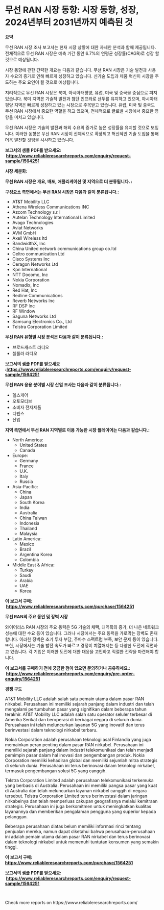 <p><h1>무선 RAN 시장 동향: 시장 동향, 성장, 2024년부터 2031년까지 예측된 것</h1></p><p><strong>요약</strong></p>
<p><p>무선 RAN 시장 조사 보고서는 현재 시장 상황에 대한 자세한 분석과 함께 제공됩니다. 전체적으로 무선 RAN 시장은 예측 기간 동안 6.7%의 연평균 성장률(CAGR)로 성장 할 것으로 예상됩니다. </p><p>시장 동향에 관한 간략한 개요는 다음과 같습니다. 무선 RAN 시장은 기술 발전과 사용자 수요의 증가로 인해 빠르게 성장하고 있습니다. 신기술 도입과 제품 혁신이 시장을 주도하는 주요 요인이 될 것으로 예상됩니다. </p><p>지리적으로 무선 RAN 시장은 북미, 아시아태평양, 유럽, 미국 및 중국을 중심으로 퍼져 있습니다. 북미 지역은 기술적 발전과 첨단 인프라로 선두를 유지하고 있으며, 아시아태평양 지역은 빠르게 성장하고 있는 시장으로 주목받고 있습니다. 유럽, 미국 및 중국도 무선 RAN 시장에서 중요한 역할을 하고 있으며, 전체적으로 글로벌 시장에서 중요한 영향을 미치고 있습니다. </p><p>무선 RAN 시장은 기술의 발전과 해외 수요의 증가로 높은 성장률을 유지할 것으로 보입니다. 이러한 동향은 무선 RAN 시장이 전체적으로 확장되고 혁신적인 기술 도입을 통해 더욱 발전할 것임을 시사하고 있습니다.</p></p>
<p><strong>보고서의 샘플 PDF를 받으세요: &nbsp;<a href="https://www.reliableresearchreports.com/enquiry/request-sample/1564251">https://www.reliableresearchreports.com/enquiry/request-sample/1564251</a></strong></p>
<p><strong>시장 세분화:</strong></p>
<p><strong> 무선 RAN 시장은 개요, 배포, 애플리케이션 및 지역으로 더 분류됩니다. :</strong></p>
<p><strong>구성요소 측면에서는 무선 RAN 시장은 다음과 같이 분류됩니다.:</strong></p>
<p><ul><li>AT&T Mobility LLC</li><li>Athena Wireless Communications INC</li><li>Azcom Technology s.r.l</li><li>Autelan Technology International Limited</li><li>Avago Technologies</li><li>Aviat Networks</li><li>AVM GmbH</li><li>Axell Wireless ltd</li><li>BandwidthX, Inc</li><li>China United network communications group co.ltd</li><li>Celtro communication Ltd</li><li>Cisco Systems Inc</li><li>Ceragon Networks Ltd</li><li>Kpn International</li><li>NTT Docomo, Inc</li><li>Nokia Corporation</li><li>Nomadix, Inc</li><li>Red Hat, Inc</li><li>Redline Communications</li><li>Reverb Networks Inc</li><li>RF DSP Inc</li><li>RF Window</li><li>Saguna Networks Ltd</li><li>Samsung Electronics Co., Ltd</li><li>Telstra Corporation Limited</li></ul></p>
<p><strong> 무선 RAN 유형별 시장 분석은 다음과 같이 분류됩니다.:</strong></p>
<p><ul><li>브로드캐스트 라디오</li><li>셀룰러 라디오</li></ul></p>
<p><strong>보고서의 샘플 PDF를 받으세요 :<a href="https://www.reliableresearchreports.com/enquiry/request-sample/1564251">https://www.reliableresearchreports.com/enquiry/request-sample/1564251</a></strong></p>
<p><strong> 무선 RAN 응용 분야별 시장 산업 조사는 다음과 같이 분류됩니다.:</strong></p>
<p><ul><li>헬스케어</li><li>오토모티브</li><li>소비자 전자제품</li><li>디펜스</li><li>산업</li></ul></p>
<p><strong>지역 측면에서 무선 RAN 지역별로 이용 가능한 시장 플레이어는 다음과 같습니다.:</strong></p>
<p><ul>
    <li>
        North America:
        <ul>
            <li>United States</li>
            <li>Canada</li>
        </ul>
    </li>
    <li>
        Europe:
        <ul>
            <li>Germany</li>
            <li>France</li>
            <li>U.K.</li>
            <li>Italy</li>
            <li>Russia</li>
        </ul>
    </li>
    <li>
        Asia-Pacific:
        <ul>
            <li>China</li>
            <li>Japan</li>
            <li>South Korea</li>
            <li>India</li>
            <li>Australia</li>
            <li>China Taiwan</li>
            <li>Indonesia</li>
            <li>Thailand</li>
            <li>Malaysia</li>
        </ul>
    </li>
    <li>
        Latin America:
        <ul>
            <li>Mexico</li>
            <li>Brazil</li>
            <li>Argentina Korea</li>
            <li>Colombia</li>
        </ul>
    </li>
    <li>
        Middle East & Africa:
        <ul>
            <li>Turkey</li>
            <li>Saudi</li>
            <li>Arabia</li>
            <li>UAE</li>
            <li>Korea</li>
        </ul>
    </li>
    </ul></p>
<p><strong>이 보고서 구매: &nbsp;<a href="https://www.reliableresearchreports.com/purchase/1564251">https://www.reliableresearchreports.com/purchase/1564251</a></strong></p>
<p><strong>무선 RAN의 주요 동인 및 장벽 시장</strong></p>
<p><p>와이어리스 RAN 시장의 주요 동력은 5G 기술의 채택, 대역폭의 증가, 더 나은 네트워크 성능에 대한 수요 등이 있습니다. 그러나 시장에서는 주요 동력을 가로막는 장벽도 존재합니다. 이러한 장벽은 초기 투자 부담, 주파수 스펙트럼 부족, 보안 문제 등이 있습니다. 또한, 시장에서는 기술 발전 속도가 빠르고 경쟁이 치열해지는 등 다양한 도전에 직면하고 있습니다. 각 기업은 이러한 도전에 대한 대응을 고민하고 적절한 전략을 마련해야 합니다.</p></p>
<p><strong>이 보고서를 구매하기 전에 궁금한 점이 있으면 문의하거나 공유하세요.: &nbsp;<a href="https://www.reliableresearchreports.com/enquiry/pre-order-enquiry/1564251">https://www.reliableresearchreports.com/enquiry/pre-order-enquiry/1564251</a></strong></p>
<p><strong>경쟁 구도</strong></p>
<p><p>AT&T Mobility LLC adalah salah satu pemain utama dalam pasar RAN nirkabel. Perusahaan ini memiliki sejarah panjang dalam industri dan telah mengalami pertumbuhan pasar yang signifikan dalam beberapa tahun terakhir. AT&T Mobility LLC adalah salah satu operator seluler terbesar di Amerika Serikat dan beroperasi di berbagai negara di seluruh dunia. Perusahaan ini telah meluncurkan layanan 5G yang inovatif dan terus berinvestasi dalam teknologi nirkabel terbaru.</p><p>Nokia Corporation adalah perusahaan teknologi asal Finlandia yang juga memainkan peran penting dalam pasar RAN nirkabel. Perusahaan ini memiliki sejarah panjang dalam industri telekomunikasi dan telah menjadi pemimpin pasar dalam hal inovasi dan pengembangan produk. Nokia Corporation memiliki kehadiran global dan memiliki sejumlah mitra strategis di seluruh dunia. Perusahaan ini terus berinovasi dalam teknologi nirkabel, termasuk pengembangan solusi 5G yang canggih.</p><p>Telstra Corporation Limited adalah perusahaan telekomunikasi terkemuka yang berbasis di Australia. Perusahaan ini memiliki pangsa pasar yang kuat di Australia dan telah meluncurkan layanan nirkabel canggih di negara tersebut. Telstra Corporation Limited terus berinvestasi dalam jaringan nirkabelnya dan telah memperluas cakupan geografisnya melalui kemitraan strategis. Perusahaan ini juga berkomitmen untuk meningkatkan kualitas layanannya dan memberikan pengalaman pengguna yang superior kepada pelanggan.</p><p>Beberapa perusahaan diatas belum memiliki informasi rinci tentang penjualan mereka, namun dapat diketahui bahwa perusahaan-perusahaan ini adalah pemain utama dalam pasar RAN nirkabel dan terus berinovasi dalam teknologi nirkabel untuk memenuhi tuntutan konsumen yang semakin tinggi.</p></p>
<p><strong>이 보고서 구매: &nbsp; <a href="https://www.reliableresearchreports.com/purchase/1564251">https://www.reliableresearchreports.com/purchase/1564251</a></strong></p>
<p><strong>보고서의 샘플 PDF를 받으세요: &nbsp;<a href="https://www.reliableresearchreports.com/enquiry/request-sample/1564251">https://www.reliableresearchreports.com/enquiry/request-sample/1564251</a></strong><strong></strong></p>
<p>&nbsp;</p>
<p>Check more reports on https://www.reliableresearchreports.com/</p>